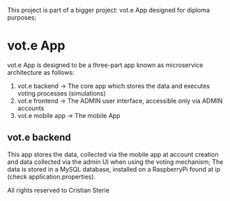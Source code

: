 This project is part of a bigger project: vot.e App designed for diploma purposes;

# vot.e App

vot.e App is designed to be a three-part app known as microservice architecture as follows:

1. vot.e backend -> The core app which stores the data and executes voting processes (simulations)
2. vot.e frontend -> The ADMIN user interface, accessible only via ADMIN accounts
3. vot.e mobile app -> The mobile App

## vot.e backend

This app stores the data, collected via the mobile app at account creation and data collected via the admin UI when using the voting mechanism;
The data is stored in a MySQL database, installed on a RaspberryPi found at ip (check application.properties).

All rights reserved to Cristian Sterie
